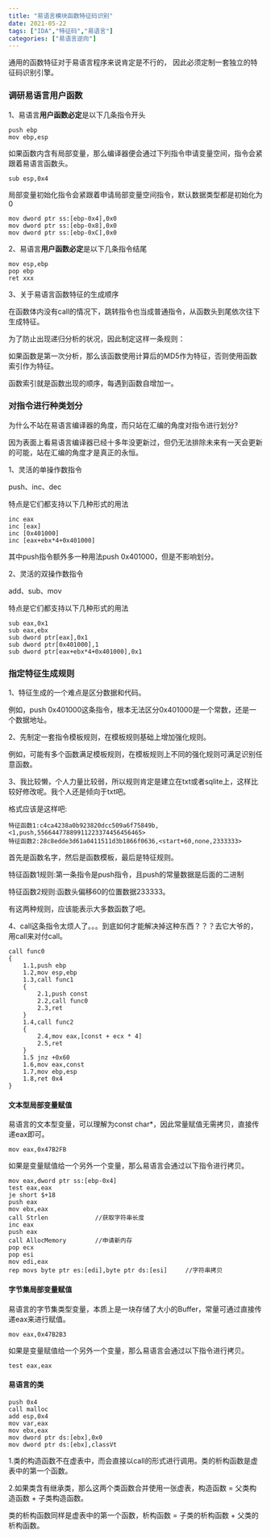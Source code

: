 ```yaml
---
title: "易语言模块函数特征码识别"
date: 2021-05-22
tags: ["IDA","特征码","易语言"]
categories: ["易语言逆向"]
---
```


通用的函数特征对于易语言程序来说肯定是不行的， 因此必须定制一套独立的特征码识别引擎。

### 调研易语言用户函数

1、易语言**用户函数必定**是以下几条指令开头

```assembly
push ebp
mov ebp,esp
```

如果函数内含有局部变量，那么编译器便会通过下列指令申请变量空间，指令会紧跟着易语言函数头。

```assembly
sub esp,0x4
```

局部变量初始化指令会紧跟着申请局部变量空间指令，默认数据类型都是初始化为0

```assembly
mov dword ptr ss:[ebp-0x4],0x0
mov dword ptr ss:[ebp-0x8],0x0
mov dword ptr ss:[ebp-0xC],0x0
```

2、易语言**用户函数必定**是以下几条指令结尾

```assembly
mov esp,ebp
pop ebp
ret xxx
```

3、关于易语言函数特征的生成顺序

在函数体内没有call的情况下，跳转指令也当成普通指令，从函数头到尾依次往下生成特征。

为了防止出现递归分析的状况，因此制定这样一条规则：

如果函数是第一次分析，那么该函数使用计算后的MD5作为特征，否则使用函数索引作为特征。

函数索引就是函数出现的顺序，每遇到函数自增加一。



### 对指令进行种类划分

为什么不站在易语言编译器的角度，而只站在汇编的角度对指令进行划分?

因为表面上看易语言编译器已经十多年没更新过，但仍无法排除未来有一天会更新的可能，站在汇编的角度才是真正的永恒。



1、灵活的单操作数指令

push、inc、dec

特点是它们都支持以下几种形式的用法

```assembly
inc eax
inc [eax]
inc [0x401000]
inc [eax+ebx*4+0x401000]
```

其中push指令额外多一种用法push 0x401000，但是不影响划分。



2、灵活的双操作数指令

add、sub、mov

特点是它们都支持以下几种形式的用法

```assembly
sub eax,0x1
sub eax,ebx
sub dword ptr[eax],0x1
sub dword ptr[0x401000],1
sub dword ptr[eax+ebx*4+0x401000],0x1
```

### 指定特征生成规则

1、特征生成的一个难点是区分数据和代码。

例如，push 0x401000这条指令，根本无法区分0x401000是一个常数，还是一个数据地址。

2、先制定一套指令模板规则，在模板规则基础上增加强化规则。

例如，可能有多个函数满足模板规则，在模板规则上不同的强化规则可满足识别任意函数。

3、我比较懒，个人力量比较弱，所以规则肯定是建立在txt或者sqlite上，这样比较好修改呢。我个人还是倾向于txt吧。

格式应该是这样吧:

```
特征函数1:c4ca4238a0b923820dcc509a6f75849b,<1,push,55664477889911223374456456465>
特征函数2:28c8edde3d61a0411511d3b1866f0636,<start+60,none,2333333>
```

首先是函数名字，然后是函数模板，最后是特征规则。

特征函数1规则:第一条指令是push指令，且push的常量数据是后面的二进制

特征函数2规则:函数头偏移60的位置数据233333。

有这两种规则，应该能表示大多数函数了吧。

4、call这条指令太烦人了。。。到底如何才能解决掉这种东西？？？去它大爷的，用call来对付call。

```
call func0
{
	1.1,push ebp
	1.2,mov esp,ebp
	1.3,call func1
	{
		2.1,push const
		2.2,call func0
		2.3,ret
	}
	1.4,call func2
	{
		2.4,mov eax,[const + ecx * 4]
		2.5,ret
	}
	1.5 jnz +0x60
	1.6,mov eax,const
	1.7,mov ebp,esp
	1.8,ret 0x4
}
```



#### 文本型局部变量赋值

易语言的文本型变量，可以理解为const char*，因此常量赋值无需拷贝，直接传递eax即可。

```assembly
mov eax,0x47B2FB
```

如果是变量赋值给一个另外一个变量，那么易语言会通过以下指令进行拷贝。

```assembly
mov eax,dword ptr ss:[ebp-0x4]
test eax,eax
je short $+18
push eax
mov ebx,eax
call Strlen             //获取字符串长度
inc eax
push eax
call AllocMemory        //申请新内存
pop ecx
pop esi
mov edi,eax
rep movs byte ptr es:[edi],byte ptr ds:[esi]     //字符串拷贝
```

#### 字节集局部变量赋值

易语言的字节集类型变量，本质上是一块存储了大小的Buffer，常量可通过直接传递eax来进行赋值。

```assembly
mov eax,0x47B2B3
```

如果是变量赋值给一个另外一个变量，那么易语言会通过以下指令进行拷贝。

```assembly
test eax,eax
```

#### 易语言的类

```assembly
push 0x4
call malloc
add esp,0x4
mov var,eax
mov ebx,eax
mov dword ptr ds:[ebx],0x0
mov dword ptr ds:[ebx],classVt
```

1.类的构造函数不在虚表中，而会直接以call的形式进行调用。类的析构函数是虚表中的第一个函数。

2.如果类含有继承类，那么这两个类函数合并使用一张虚表，构造函数 = 父类构造函数 + 子类构造函数。

类的析构函数同样是虚表中的第一个函数，析构函数 = 子类的析构函数 + 父类的析构函数。

